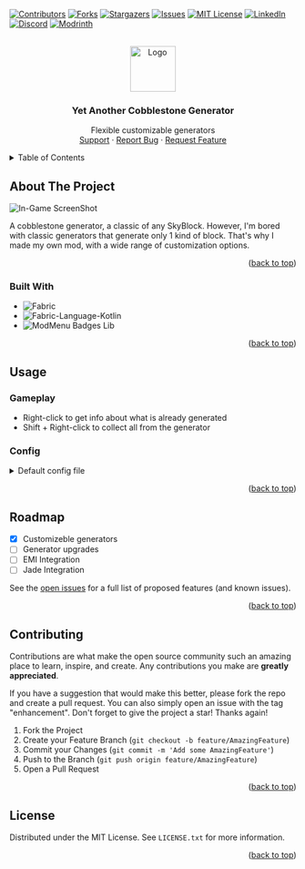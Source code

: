 <a name="readme-top"></a>

[![Contributors][contributors-shield]][contributors-url]
[![Forks][forks-shield]][forks-url]
[![Stargazers][stars-shield]][stars-url]
[![Issues][issues-shield]][issues-url]
[![MIT License][license-shield]][license-url]
[![LinkedIn][linkedin-shield]][linkedin-url]
[![Discord][discord-shield]][discord-url]
[![Modrinth][modrinth-shield]][modrinth-url]

<br />
<div align="center">
  <a href="https://github.com/syorito-hatsuki/yet-another-cobble-gen">
    <img src="https://github.com/syorito-hatsuki/yet-another-cobble-gen/blob/1.20/src/main/resources/assets/yacg/icon.png" alt="Logo" width="80" height="80">
  </a>

<h3 align="center">Yet Another Cobblestone Generator</h3>

  <p align="center">
    Flexible customizable generators
    <br />
    <a href="https://discord.gg/pbwnMwnUD6">Support</a>
    ·
    <a href="https://github.com/syorito-hatsuki/yet-another-cobble-gen/issues">Report Bug</a>
    ·
    <a href="https://github.com/syorito-hatsuki/yet-another-cobble-gen/issues">Request Feature</a>
  </p>
</div>

<details>
  <summary>Table of Contents</summary>
  <ol>
    <li>
      <a href="#about-the-project">About The Project</a>
      <ul>
        <li><a href="#built-with">Built With</a></li>
      </ul>
    </li>
    <li>
      <a href="#usage">Usage</a>
      <ul>
        <li><a href="#gameplay">Gameplay</a></li>
        <li><a href="#config">Config</a></li>
      </ul>
    </li>
    <li><a href="#roadmap">Roadmap</a></li>
    <li><a href="#contributing">Contributing</a></li>
    <li><a href="#license">License</a></li>
  </ol>
</details>

## About The Project

![In-Game ScreenShot][screenshot]

A cobblestone generator, a classic of any SkyBlock. However, I'm bored with classic generators that generate only 1 kind of block. That's why I made my own mod, with a wide range of customization options.

<p align="right">(<a href="#readme-top">back to top</a>)</p>

### Built With

* ![Fabric][fabric]
* ![Fabric-Language-Kotlin][fabric-language-kotlin]
* ![ModMenu Badges Lib][modmenu-badges-lib]

<p align="right">(<a href="#readme-top">back to top</a>)</p>

## Usage

### Gameplay

* Right-click to get info about what is already generated
* Shift + Right-click to collect all from the generator

### Config

<details>
  <summary>Default config file</summary>
  
  ```json
  {
      "generators": {
          "cobble": [
              {
                  "itemId": "minecraft:cobblestone",
                  "coefficient": 100,
                  "count": 1
              },
              {
                  "itemId": "minecraft:cobbled_deepslate",
                  "coefficient": 30,
                  "count": 1
              },
              {
                  "itemId": "minecraft:mossy_cobblestone",
                  "coefficient": 10,
                  "count": 1
              }
          ],
          "ore": [
              {
                  "itemId": "minecraft:coal_ore",
                  "coefficient": 100,
                  "count": 1
              },
              {
                  "itemId": "minecraft:copper_ore",
                  "coefficient": 70,
                  "count": 1
              },
              {
                  "itemId": "minecraft:iron_ore",
                  "coefficient": 50,
                  "count": 1
              },
              {
                  "itemId": "minecraft:gold_ore",
                  "coefficient": 30,
                  "count": 1
              },
              {
                  "itemId": "minecraft:redstone_ore",
                  "coefficient": 20,
                  "count": 1
              },
              {
                  "itemId": "minecraft:lapis_ore",
                  "coefficient": 20,
                  "count": 1
              },
              {
                  "itemId": "minecraft:diamond_ore",
                  "coefficient": 15,
                  "count": 1
              },
              {
                  "itemId": "minecraft:emerald_ore",
                  "coefficient": 10,
                  "count": 1
              },
              {
                  "itemId": "minecraft:nether_quartz_ore",
                  "coefficient": 5,
                  "count": 1
              }
          ],
          "stone": [
              {
                  "itemId": "minecraft:stone",
                  "coefficient": 100,
                  "count": 1
              },
              {
                  "itemId": "minecraft:diorite",
                  "coefficient": 50,
                  "count": 1
              },
              {
                  "itemId": "minecraft:granite",
                  "coefficient": 50,
                  "count": 1
              },
              {
                  "itemId": "minecraft:andesite",
                  "coefficient": 50,
                  "count": 1
              },
              {
                  "itemId": "minecraft:calcite",
                  "coefficient": 20,
                  "count": 1
              },
              {
                  "itemId": "minecraft:dripstone_block",
                  "coefficient": 20,
                  "count": 1
              },
              {
                  "itemId": "minecraft:deepslate",
                  "coefficient": 5,
                  "count": 1
              }
          ]
      }
  }
  ```
  
</details>

<p align="right">(<a href="#readme-top">back to top</a>)</p>

## Roadmap

- [x] Customizeble generators
- [ ] Generator upgrades
- [ ] EMI Integration
- [ ] Jade Integration

See the [open issues](https://github.com/syorito-hatsuki/yet-another-cobble-gen/issues) for a full list of proposed features (and known issues).

<p align="right">(<a href="#readme-top">back to top</a>)</p>

## Contributing

Contributions are what make the open source community such an amazing place to learn, inspire, and create. Any contributions you make are **greatly appreciated**.

If you have a suggestion that would make this better, please fork the repo and create a pull request. You can also simply open an issue with the tag "enhancement".
Don't forget to give the project a star! Thanks again!

1. Fork the Project
2. Create your Feature Branch (`git checkout -b feature/AmazingFeature`)
3. Commit your Changes (`git commit -m 'Add some AmazingFeature'`)
4. Push to the Branch (`git push origin feature/AmazingFeature`)
5. Open a Pull Request

<p align="right">(<a href="#readme-top">back to top</a>)</p>

## License

Distributed under the MIT License. See `LICENSE.txt` for more information.

<p align="right">(<a href="#readme-top">back to top</a>)</p>

[contributors-shield]: https://img.shields.io/github/contributors/syorito-hatsuki/yet-another-cobble-gen.svg?style=for-the-badge
[contributors-url]: https://github.com/syorito-hatsuki/yet-another-cobble-gen/graphs/contributors
[forks-shield]: https://img.shields.io/github/forks/syorito-hatsuki/yet-another-cobble-gen.svg?style=for-the-badge
[forks-url]: https://github.com/syorito-hatsuki/yet-another-cobble-gen/network/members
[stars-shield]: https://img.shields.io/github/stars/syorito-hatsuki/yet-another-cobble-gen.svg?style=for-the-badge
[stars-url]: https://github.com/syorito-hatsuki/yet-another-cobble-gen/stargazers
[issues-shield]: https://img.shields.io/github/issues/syorito-hatsuki/yet-another-cobble-gen.svg?style=for-the-badge
[issues-url]: https://github.com/syorito-hatsuki/yet-another-cobble-gen/issues
[license-shield]: https://img.shields.io/github/license/syorito-hatsuki/yet-another-cobble-gen.svg?style=for-the-badge
[license-url]: https://github.com/syorito-hatsuki/yet-another-cobble-gen/blob/master/LICENSE.txt
[linkedin-shield]: https://img.shields.io/badge/-LinkedIn-black.svg?style=for-the-badge&logo=linkedin&colorB=555
[linkedin-url]: https://linkedin.com/in/kit-lehto
[screenshot]: https://cdn-raw.modrinth.com/data/xPsKRMUF/images/047a2072ffe8fe5368479d0560eb2bbca2b1ef5f.png
[fabric]: https://img.shields.io/badge/fabric%20api-DBD0B4?style=for-the-badge
[fabric-language-kotlin]: https://img.shields.io/badge/fabric%20language%20kotlin-7F52FF?style=for-the-badge&logo=kotlin&logoColor=white
[modmenu-badges-lib]: https://img.shields.io/badge/modmenu%20badges%20lib-434956?style=for-the-badge
[discord-shield]: https://img.shields.io/discord/1032138561618726952?logo=discord&logoColor=white&style=for-the-badge&label=Discord
[discord-url]: https://discord.gg/pbwnMwnUD6
[modrinth-shield]: https://img.shields.io/modrinth/v/yacg?label=Modrinth&style=for-the-badge
[modrinth-url]: https://modrinth.com/mod/yacg
